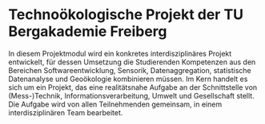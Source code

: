 # Technoökologische Projekt der TU Bergakademie Freiberg

In diesem Projektmodul wird ein konkretes interdisziplinäres Projekt entwickelt, für dessen Umsetzung die Studierenden Kompetenzen aus den Bereichen Softwareentwicklung, Sensorik, Datenaggregation, statistische Datenanalyse und Geoökologie kombinieren müssen. Im Kern handelt es sich um ein Projekt, das eine realitätsnahe Aufgabe an der Schnittstelle von (Mess-)Technik, Informationsverarbeitung, Umwelt und Gesellschaft stellt. Die Aufgabe wird von allen Teilnehmenden gemeinsam, in einem interdisziplinären Team bearbeitet.
